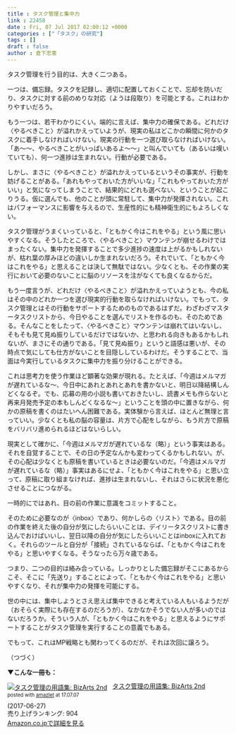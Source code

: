 ```yaml
---
title : タスク管理と集中力
link : 22458
date : Fri, 07 Jul 2017 02:00:12 +0000
categories : ["「タスク」の研究"]
tags : []
draft : false
author : 倉下忠憲
---
```


タスク管理を行う目的は、大きく二つある。

一つは、備忘録。タスクを記録し、適切に配置しておくことで、忘却を防いだり、タスクに対する前のめりな対応（ようは段取り）を可能とする。これはわかりやすいだろう。

もう一つは、若干わかりにくい。端的に言えば、集中力の確保である。どれだけ〈やるべきこと〉が溢れかえっていようが、現実の私はどこかの瞬間に何かのタスクに着手しなければいけない。現実の行動を一つ選び取らなければいけない。「あ〜〜、やるべきことがいっぱいあるよ〜〜」と叫んでいても（あるいは嘆いていても）、何一つ進捗は生まれない。行動が必要である。

しかし、まさに〈やるべきこと〉が溢れかえっているというその事実が、行動を妨げることがある。「あれもやっておいた方がいいな」「これもやっておいた方がいい」と気になってしまうことで、結果的にどれも選べない、ということが起こりうる。仮に選んでも、他のことが頭に常駐して、集中力が発揮されない。これはパフォーマンスに影響を与えるので、生産性的にも精神衛生的にもよろしくない。

タスク管理がうまくいっていると、「ともかく今はこれをやる」という風に思いやすくなる。そうしたところで、〈やるべきこと〉マウンテンが崩せるわけではまったくない。集中力を発揮することで多少進捗の速度は上がるかもしれないが、枯れ葉の厚みほどの違いしか生まれないだろう。それでいて、「ともかく今はこれをやる」と思えることは決して無駄ではない。少なくとも、その作業の実行において必要のないことに脳のリソースを注がなくても良くなるからだ。

もう一度言うが、どれだけ〈やるべきこと〉が溢れかえっていようとも、今の私はその中のどれか一つを選び現実的行動を取らなければいけない。でもって、タスク管理とはその行動をサポートするためのものであるはずだ。わざわざマスタータスクリストから、今日やることを選んでリストを作るのも、そのためである。そんなことをしたって、〈やるべきこと〉マウンテンは崩れてはいないし、そもそも見て見ぬ振りしているだけではないか、と思われる向きもあるかもしれないが、まさにその通りである。「見て見ぬ振り」というと語感は悪いが、その時点で気にしても仕方がないことを目隠ししているわけだ。そうすることで、当面は今実行しているタスクに集中力を振り分けることができる。

これは思考力を使う作業ほど顕著な効果が現れる。たとえば、「今週はメルマガが遅れているな〜、今日中にあれとあれとあれを書かないと、明日以降結構しんどくなるぞ。でも、応募の用の小説も書いておきたいし、読書メモも作らないと再来月発売予定の本もしんどくなるな〜」ということを頭の中に置きながら、何かの原稿を書くのはたいへん困難である。実体験から言えば、ほとんど無理と言っていい。少なくとも私の脳の容量は、片方で心配をしながら、もう片方で原稿をバリバリ進められるほどはないらしい。

現実として確かに、「今週はメルマガが遅れているな（略）」という事実はある。それを自覚することで、その日の予定なんかも変わってくるかもしれない。が、その心配は少なくとも原稿を書いているときは必要ないのだ。「今週はメルマガが遅れているな（略）」事実はあるにせよ、「ともかく今はこれをやる」と思い立って、原稿に取り組まなければ、進捗は生まれないし、それはさらに状況を悪化させることにつながる。

一時的にではあれ、目の前の作業に意識をコミットすること。

そのために必要なのが〈inbox〉であり、何かしらの〈リスト〉である。目の前の作業を終えた後の自分が気にしたらいいことは、デイリータスクリストに書き込んでおけばいいし、翌日以降の自分が気にしたらいいことはinboxに入れておく。それらのツールと自分が「接続」されているならば、「ともかく今はこれをやる」と思いやすくなる。そうなったら万々歳である。

つまり、二つの目的は絡み合っている。しっかりとした備忘録がそこにあるからこそ、そこに「先送り」することによって、「ともかく今はこれをやる」と思いやすくなり、それが集中力の発揮を可能にする。

世の中には、集中しようとさえ思えば集中できると考えている人もいるようだが（おそらく実際にも存在するのだろうが）、なかなかそうでない人が多いのではないだろうか。そういう人が、「ともかく今はこれをやる」と思えるようにサポートすることがタスク管理を実行することの意義でもある。

でもって、これはMP戦略とも関わってくるのだが、それは次回に譲ろう。

（つづく）

<strong>▼こんな一冊も：</strong>

<div class="amazlet-box" style="margin-bottom:0px;"><div class="amazlet-image" style="float:left;margin:0px 12px 1px 0px;"><a href="http://www.amazon.co.jp/exec/obidos/ASIN/B073F8WKW4/rashita1000-22/ref=nosim/" name="amazletlink" target="_blank"><img src="https://images-fe.ssl-images-amazon.com/images/I/41KD%2BtMKN8L._SL160_.jpg" alt="タスク管理の用語集: BizArts 2nd" style="border: none;" /></a></div><div class="amazlet-info" style="line-height:120%; margin-bottom: 10px"><div class="amazlet-name" style="margin-bottom:10px;line-height:120%"><a href="http://www.amazon.co.jp/exec/obidos/ASIN/B073F8WKW4/rashita1000-22/ref=nosim/" name="amazletlink" target="_blank">タスク管理の用語集: BizArts 2nd</a><div class="amazlet-powered-date" style="font-size:80%;margin-top:5px;line-height:120%">posted with <a href="http://www.amazlet.com/" title="amazlet" target="_blank">amazlet</a> at 17.07.07</div></div><div class="amazlet-detail"> (2017-06-27)<br />売り上げランキング: 904<br /></div><div class="amazlet-sub-info" style="float: left;"><div class="amazlet-link" style="margin-top: 5px"><a href="http://www.amazon.co.jp/exec/obidos/ASIN/B073F8WKW4/rashita1000-22/ref=nosim/" name="amazletlink" target="_blank">Amazon.co.jpで詳細を見る</a></div></div></div><div class="amazlet-footer" style="clear: left"></div></div>
